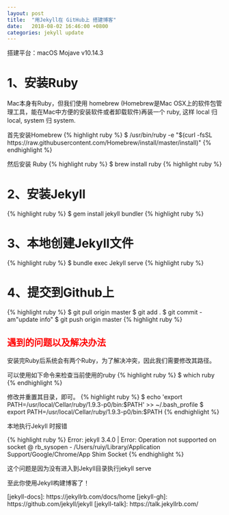 ```yaml
---
layout: post
title:  "用Jekyll在 GitHub上 搭建博客"
date:   2018-08-02 16:46:00 +0800
categories: jekyll update
---
```

搭建平台：macOS Mojave v10.14.3
<h1>1、安装Ruby</h1>
<p>Mac本身有Ruby，但我们使用 homebrew (Homebrew是Mac OSX上的软件包管理工具，能在Mac中方便的安装软件或者卸载软件)再装一个 ruby, 这样 local 归 local, system 归 system.</p>
首先安装Homebrew
{% highlight ruby %}
 $ /usr/bin/ruby -e "$(curl -fsSL https://raw.githubusercontent.com/Homebrew/install/master/install)"
 {% endhighlight %}
 
然后安装 Ruby
 {% highlight ruby %}
 $ brew install ruby
 {% highlight ruby %}

<h1>2、安装Jekyll</h1>
 {% highlight ruby %}
$ gem install jekyll bundler
 {% highlight ruby %}

<h1>3、本地创建Jekyll文件</h1>
 {% highlight ruby %}
$ bundle exec Jekyll serve
 {% highlight ruby %}

 <h1>4、提交到Github上</h1>
 {% highlight ruby %}
$ git pull origin master
$ git add .
$ git commit -am"update info"
$ git push origin master
 {% highlight ruby %}

<h2 style="color:red">遇到的问题以及解决办法</h2>
<p>安装完Ruby后系统会有两个Ruby，为了解决冲突，因此我们需要修改其路径。</p>

可以使用如下命令来检查当前使用的ruby
{% highlight ruby %}
$ which ruby
{% endhighlight %}

修改并重置其目录，即可。
{% highlight ruby %}
$ echo 'export PATH=/usr/local/Cellar/ruby/1.9.3-p0/bin:$PATH' >> ~/.bash_profile $ export PATH=/usr/local/Cellar/ruby/1.9.3-p0/bin:$PATH
{% endhighlight %}
<p>本地执行Jekyll 时报错</p>
{% highlight ruby %}
Error:
	jekyll 3.4.0 | Error:  Operation not supported on socket @ rb_sysopen - /Users/ruiy/Library/Application Support/Google/Chrome/App Shim Socket
{% endhighlight %}
<p>这个问题是因为没有进入到Jekyll目录执行jekyll serve</p>
<p>至此你使用Jekyll构建博客了！</p>
[jekyll-docs]: https://jekyllrb.com/docs/home
[jekyll-gh]:   https://github.com/jekyll/jekyll
[jekyll-talk]: https://talk.jekyllrb.com/